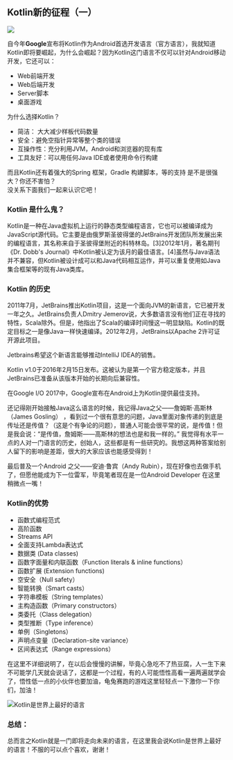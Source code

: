 ## Kotlin新的征程（一）

![](https://upload-images.jianshu.io/upload_images/9352581-95332e208344727a.png)    

自今年**Google**宣布将Kotlin作为Android首选开发语言（官方语言），我就知道Kotlin即将要崛起，为什么会崛起？因为Kotlin这门语言不仅可以针对Android移动开发，它还可以：
 * Web前端开发
 * Web后端开发
 * Server脚本
 * 桌面游戏  
   
为什么选择Kotlin？
 * 简洁： 大大减少样板代码数量
 * 安全：避免空指针异常等整个类的错误
 * 互操作性：充分利用JVM，Android和浏览器的现有库
 * 工具友好：可以用任何Java IDE或者使用命令行构建
 
而且Kotlin还有着强大的Spring 框架，Gradle 构建脚本，等的支持 
是不是很强大？你还不害怕？     
没关系下面我们一起来认识它吧！

### Kotlin 是什么鬼？

Kotlin是一种在Java虚拟机上运行的静态类型编程语言，它也可以被编译成为JavaScript源代码。它主要是由俄罗斯圣彼得堡的JetBrains开发团队所发展出来的编程语言，其名称来自于圣彼得堡附近的科特林岛。[3]2012年1月，著名期刊《Dr. Dobb's Journal》中Kotlin被认定为该月的最佳语言。[4]虽然与Java语法并不兼容，但Kotlin被设计成可以和Java代码相互运作，并可以重复使用如Java集合框架等的现有Java类库。


### Kotlin 的历史

2011年7月，JetBrains推出Kotlin项目，这是一个面向JVM的新语言，它已被开发一年之久。JetBrains负责人Dmitry Jemerov说，大多数语言没有他们正在寻找的特性，Scala除外。但是，他指出了Scala的编译时间慢这一明显缺陷。Kotlin的既定目标之一是像Java一样快速编译。2012年2月，JetBrains以Apache 2许可证开源此项目。

Jetbrains希望这个新语言能够推动IntelliJ IDEA的销售。

Kotlin v1.0于2016年2月15日发布。这被认为是第一个官方稳定版本，并且JetBrains已准备从该版本开始的长期向后兼容性。

在Google I/O 2017中，Google宣布在Android上为Kotlin提供最佳支持。


还记得刚开始接触Java这么语言的时候，我记得Java之父——詹姆斯·高斯林（James Gosling） ，看到过一个很有意思的问题，Java里面对象传递的到底是传址还是传值？（这是个有争论的问题），普通人可能会很平常的说，是传值！但是我会说：“是传值，詹姆斯——高斯林的想法也是和我一样的。” 我觉得有水平一点的人对一门语言的历史，创始人，这些都是有一些研究的。我想这两种答案给别人留下的影响是差距，很大的大家应该也能感受得到！

最后普及一个Android 之父——安迪·鲁宾（Andy Rubin），现在好像也去做手机了，但愿他能成为下一位雷军，毕竟笔者现在是一位Android Developer 在这里稍微点一嘴！


### Kotlin的优势

* 函数式编程范式 
* 高阶函数
* Streams API
* 全面支持Lambda表达式
* 数据类 (Data classes) 
* 函数字面量和内联函数（Function literals & inline functions）
* 函数扩展 (Extension functions)
* 空安全（Null safety）
* 智能转换（Smart casts）
* 字符串模板（String templates）
* 主构造函数（Primary constructors）
* 类委托（Class delegation）
* 类型推断（Type inference）
* 单例（Singletons）
* 声明点变量（Declaration-site variance）
* 区间表达式（Range expressions）

在这里不详细说明了，在以后会慢慢的讲解，毕竟心急吃不了热豆腐，人一生下来不可能学几天就会说话了，这都是一个过程，有的人可能悟性高看一遍两遍就学会了，悟性低一点的小伙伴也要加油，龟兔赛跑的游戏这里轻轻点一下激你一下你们，加油！

![Kotlin是世界上最好的语言](https://upload-images.jianshu.io/upload_images/9352581-d0b361966de35d16.jpg)

### 总结：

总而言之Kotlin就是一门即将走向未来的语言，在这里我会说Kotlin是世界上最好的语言！不服的可以点个喜欢，谢谢！